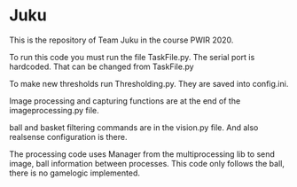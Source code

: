 # Juku

This is the repository of Team Juku in the course  PWIR 2020.

To run this code you must run the file TaskFile.py.
The serial port is hardcoded. That can be changed from TaskFile.py

To make new thresholds run Thresholding.py.
They are saved into config.ini.

Image processing and capturing functions are at the end of the imageprocessing.py file.

ball and basket filtering commands are in the vision.py file. And also realsense configuration is there.

The processing code uses Manager from the multiprocessing  lib to send image, ball information between processes. 
This code only follows the ball, there is no gamelogic implemented.
